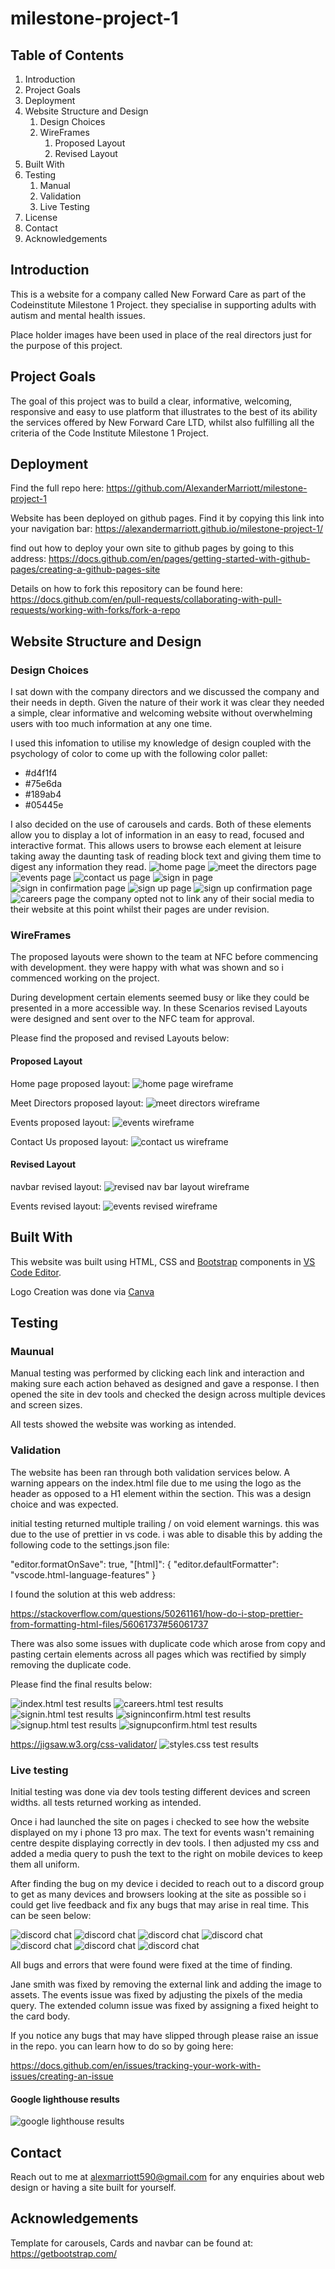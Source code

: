# milestone-project-1

## Table of Contents

1. Introduction
2. Project Goals
3. Deployment
4. Website Structure and Design
   1. Design Choices
   2. WireFrames
      1. Proposed Layout
      2. Revised Layout
5. Built With
6. Testing
   1. Manual
   2. Validation
   3. Live Testing
7. License
8. Contact
9. Acknowledgements

## Introduction

This is a website for a company called New Forward Care as part of the Codeinstitute Milestone 1 Project.
they specialise in supporting adults with autism and mental health issues.

Place holder images have been used in place of the real directors just for the purpose of this project.

## Project Goals

The goal of this project was to build a clear, informative, welcoming, responsive and easy to use platform that illustrates to the best of its ability the services offered by New Forward Care LTD, whilst also fulfilling all the criteria of the Code Institute Milestone 1 Project.

## Deployment

Find the full repo here:
<https://github.com/AlexanderMarriott/milestone-project-1>

Website has been deployed on github pages. Find it by copying this link into your navigation bar:
<https://alexandermarriott.github.io/milestone-project-1/>

find out how to deploy your own site to github pages by going to this address:
<https://docs.github.com/en/pages/getting-started-with-github-pages/creating-a-github-pages-site>

Details on how to fork this repository can be found here:
<https://docs.github.com/en/pull-requests/collaborating-with-pull-requests/working-with-forks/fork-a-repo>

## Website Structure and Design

### Design Choices

I sat down with the company directors and we discussed the company and their needs in depth. Given the nature of their work it was clear they needed a simple, clear informative and welcoming website without overwhelming users with too much information at any one time.

I used this infomation to utilise my knowledge of design coupled with the psychology of color to come up with the following color pallet:

- #d4f1f4
- #75e6da
- #189ab4
- #05445e

I also decided on the use of carousels and cards. Both of these elements allow
you to display a lot of information in an easy to read, focused and interactive format. This allows users to browse each element at leisure taking away the daunting task of reading block text and giving them time to digest any information they read.
![home page](images/website/home.png)
![meet the directors page](images/website/meetthedirectors.png)
![events page](images/website/events.png)
![contact us page](images/website/contactus.png)
![sign in page](images/website/signin.html.png)
![sign in confirmation page](images/website/signinconfirm.html.png)
![sign up page](images/website/signup.html.png)
![sign up confirmation page](images/website/signupconfirm.html.png)
![careers page](images/website/careers.html.png)
the company opted not to link any of their social media to their website at this point whilst their pages are under revision.

### WireFrames

The proposed layouts were shown to the team at NFC before commencing with development.
they were happy with what was shown and so i commenced working on the project.

During development certain elements seemed busy or like they could be presented in a more accessible way. In these Scenarios revised Layouts were designed and sent over to the NFC team for approval.

Please find the proposed and revised Layouts below:

#### Proposed Layout

Home page proposed layout:
![home page wireframe](images/wireframes/home.png)

Meet Directors proposed layout:
![meet directors wireframe](images/wireframes/meetdirectors.png)

Events proposed layout:
![events wireframe](images/wireframes/events.png)

Contact Us proposed layout:
![contact us wireframe](images/wireframes/contact.png)

#### Revised Layout

navbar revised layout:
![revised nav bar layout wireframe](images/wireframes/revisednavbar.png)

Events revised layout:
![events revised wireframe](images/wireframes/revisedevents.png)

## Built With

This website was built using HTML, CSS and [Bootstrap](https://getbootstrap.com/) components in [VS Code Editor](https://code.visualstudio.com/).

Logo Creation was done via [Canva](https://www.canva.com/)

## Testing

### Maunual

Manual testing was performed by clicking each link and interaction and making sure each action behaved as designed and gave a response.
I then opened the site in dev tools and checked the design across multiple devices and screen sizes.

All tests showed the website was working as intended.

### Validation

The website has been ran through both validation services below.
A warning appears on the index.html file due to me using the logo as the header as opposed to a H1 element within the section. This was a design choice and was expected.

initial testing returned multiple trailing / on void element warnings. this was due to the use of prettier in vs code. i was able to disable this by adding the following code to the settings.json file:

"editor.formatOnSave": true,
"[html]": {
"editor.defaultFormatter": "vscode.html-language-features"
}

I found the solution at this web address:

<https://stackoverflow.com/questions/50261161/how-do-i-stop-prettier-from-formatting-html-files/56061737#56061737>

There was also some issues with duplicate code which arose from copy and pasting certain elements across all pages which was rectified by simply removing the duplicate code.

Please find the final results below:

![index.html test results](images/testing/validation/index.html-test.png)
![careers.html test results](images/testing/validation/careers.html-test.png)
![signin.html test results](images/testing/validation/signin.html-test.png)
![signinconfirm.html test results](images/testing/validation/signinconfirm.html-test.png)
![signup.html test results](images/testing/validation/signup.html-test.png)
![signupconfirm.html test results](images/testing/validation/signupconfirm.html-test.png)

<https://jigsaw.w3.org/css-validator/>
![styles.css test results](images/testing/validation/css-test.png)

### Live testing

Initial testing was done via dev tools testing different devices and screen widths.
all tests returned working as intended.

Once i had launched the site on pages i checked to see how the website displayed on my i phone 13 pro max. The text for events wasn't remaining centre despite displaying correctly in dev tools. I then adjusted my css and added a media query to push the text to the right on mobile devices to keep them all uniform.

After finding the bug on my device i decided to reach out to a discord group to get as many devices and browsers looking at the site as possible so i could get live feedback and fix any bugs that may arise in real time. This can be seen below:

![discord chat](images/testing/livetest/discord1.png)
![discord chat](images/testing/livetest/eventsbug.png)
![discord chat](images/testing/livetest/eventsbugfix.png)
![discord chat](images/testing/livetest/firefoxcardbug.png)
![discord chat](images/testing/livetest/firefoxcardfix.png)
![discord chat](images/testing/livetest/janesmithbug.png)
![discord chat](images/testing/livetest/janesmithlivefix.png)

All bugs and errors that were found were fixed at the time of finding.

Jane smith was fixed by removing the external link and adding the image to assets.
The events issue was fixed by adjusting the pixels of the media query.
The extended column issue was fixed by assigning a fixed height to the card body.

If you notice any bugs that may have slipped through please raise an issue in the repo. you can learn how to do so by going here:

<https://docs.github.com/en/issues/tracking-your-work-with-issues/creating-an-issue>

#### Google lighthouse results

![google lighthouse results](images/testing/lighthouse-results.png)

## Contact

Reach out to me at <alexmarriott590@gmail.com> for any enquiries about web design or having a site built for yourself.

## Acknowledgements

Template for carousels, Cards and navbar can be found at:
<https://getbootstrap.com/>

